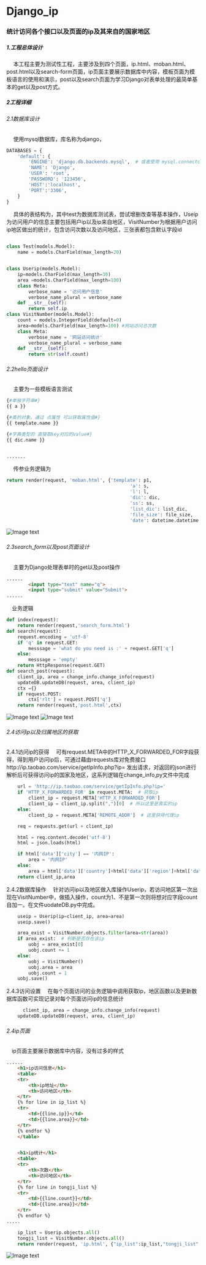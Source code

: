 # Django_ip

###  统计访问各个接口以及页面的ip及其来自的国家地区

##### 1.工程总体设计
&emsp; 本工程主要为测试性工程，主要涉及到四个页面，ip.html、moban.html、post.html以及search-form页面，ip页面主要展示数据库中内容，模板页面为模板语言的使用和演示，post以及search页面为学习Django对表单处理的最简单基本的get以及post方式。

##### 2工程详细
###### 2.1数据库设计
&emsp; 使用mysql数据库，库名称为django，
```python
DATABASES = {
    'default': {
        'ENGINE': 'django.db.backends.mysql',  # 或者使用 mysql.connector.django
        'NAME': 'Django',
        'USER': 'root',
        'PASSWORD': '123456',
        'HOST':'localhost',
        'PORT':'3306',
    }
}
```
&emsp; 具体的表结构为，其中test为数据库测试表，尝试增删改查等基本操作，Useip为访问用户的信息主要包括用户ip以及ip来自地区，VisitNumber为根据用户访问ip地区做出的统计，包含访问次数以及访问地区，三张表都包含默认字段id
```python

class Test(models.Model):
    name = models.CharField(max_length=20)


class Userip(models.Model):
    ip=models.CharField(max_length=30)
    area =models.CharField(max_length=100)
    class Meta:
        verbose_name = '访问用户信息'
        verbose_name_plural = verbose_name
    def __str__(self):
        return self.ip
class VisitNumber(models.Model):
    count = models.IntegerField(default=0)
    area=models.CharField(max_length=100) #网站访问总次数
    class Meta:
        verbose_name = '网站访问统计'
        verbose_name_plural = verbose_name
    def __str__(self):
        return str(self.count)
```
###### 2.2hello页面设计
&emsp; 主要为一些模板语言测试
```python
{#单独字符串#}
{{ a }}

{#类的对象。通过 点属性 可以获取属性值#}
{{ template.name }}

{#字典类型的 直接取key对应的value#}
{{ dic.name }}


.......
```
&emsp; 传参业务逻辑为
```python
return render(request, 'moban.html', {'template': p1,
                                             'a': s,
                                             'l': l,
                                             'dic': dic,
                                             'ss': ss,
                                             'list_dic': list_dic,
                                             'file_size': file_size,
                                             'date': datetime.datetime.now()})
```
![Image text](https://github.com/T00youngT00simple/Django_ip/raw/master/img/hello.png)
###### 2.3search_form以及post页面设计
&emsp; 主要为Django处理表单时的get以及post操作
```html
......
        <input type="text" name="q">
        <input type="submit" value="Submit">
......
```
&emsp;业务逻辑
```python
def index(request):
    return render(request,'search_form.html')
def search(request):
    request.encoding = 'utf-8'
    if 'q' in request.GET:
        messsage = 'what do you need is :' + request.GET['q']
    else:
        messsage = 'empty'
    return HttpResponse(request.GET)
def search_post(request):
    client_ip, area = change_info.change_info(request)
    updateDB.updateDB(request, area, client_ip)
    ctx ={}
    if request.POST:
        ctx['rlt'] = request.POST['q']
    return render(request,'post.html',ctx)
```

![Image text](https://github.com/T00youngT00simple/Django_ip/raw/master/img/get.png)
![Image text](https://github.com/T00youngT00simple/Django_ip/raw/master/img/post.png)
###### 2.4访问ip以及归属地区的获取
2.4.1访问ip的获得
&emsp;可有request.META中的HTTP_X_FORWARDED_FOR字段获得，得到用户访问ip后，可通过藉由requests库对免费接口http://ip.taobao.com/service/getIpInfo.php?ip= 发出请求，对返回的json进行解析后可获得访问ip的国家及地区，这系列逻辑在change_info,py文件中完成
```python
    url = 'http://ip.taobao.com/service/getIpInfo.php?ip='
    if 'HTTP_X_FORWARDED_FOR' in request.META:  # 获取ip
        client_ip = request.META['HTTP_X_FORWARDED_FOR']
        client_ip = client_ip.split(",")[0]  # 所以这里是真实的ip
    else:
        client_ip = request.META['REMOTE_ADDR']  # 这里获得代理ip

    req = requests.get(url + client_ip)

    html = req.content.decode('utf-8')
    html = json.loads(html)

    if html['data']['city'] == '内网IP':
        area = '内网IP'
    else:
        area = html['data']['country']+html['data']['region']+html['data']['city']
    return client_ip,area
```

2.4.2数据库操作
&emsp;针对访问ip以及地区做入库操作Userip，若访问地区第一次出现在VisitNumber中，做插入操作，count为1、不是第一次则将想对应字段count自加一。在文件uodateDB.py中完成。
```python
    useip = Userip(ip=client_ip, area=area)
    useip.save()

    area_exist = VisitNumber.objects.filter(area=str(area))
    if area_exist:  # 判断是否存在该ip
        uobj = area_exist[0]
        uobj.count += 1
    else:
        uobj = VisitNumber()
        uobj.area = area
        uobj.count = 1
    uobj.save()
```
2.4.3访问设置
&emsp;在每个页面访问的业务逻辑中调用获取ip，地区函数以及更新数据库函数可实现记录对每个页面访问ip的信息统计
```python
	  client_ip, area = change_info.change_info(request)
    updateDB.updateDB(request, area, client_ip)
```
###### 2.4ip页面
&emsp;ip页面主要展示数据库中内容，没有过多的样式
```html
......
    <h1>ip访问信息</h1>
    <table>
    <tr>
        <th>ip地址</th>
        <th>访问地区</th>
    </tr>
    {% for line in ip_list %}
    <tr>
        <td>{{line.ip}}</td>
        <td>{{line.area}}</td>
    </tr>
    {% endfor %}
    </table>


    <h1>ip统计</h1>
    <table>
    <tr>
        <th>次数</th>
        <th>访问地区</th>
    </tr>
    {% for line in tongji_list %}
    <tr>
        <td>{{line.count}}</td>
        <td>{{line.area}}</td>
    </tr>
    {% endfor %}
.....

```

```python
    ip_list = Userip.objects.all()
    tongji_list = VisitNumber.objects.all()
    return render(request, 'ip.html', {"ip_list":ip_list,"tongji_list":tongji_list})
```

![Image text](https://github.com/T00youngT00simple/Django_ip/raw/master/img/ipshow.png)

